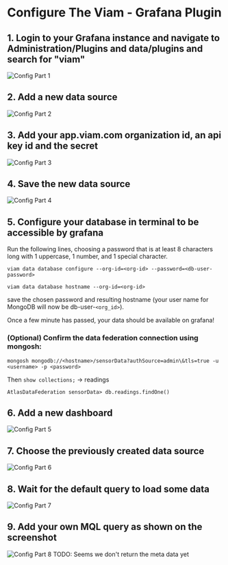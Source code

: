 # Configure The Viam - Grafana Plugin

## 1. Login to your Grafana instance and navigate to Administration/Plugins and data/plugins and search for "viam"
![Config Part 1](./images/plugin-config_1.png)

## 2. Add a new data source
![Config Part 2](./images/plugin-config_2.png)

## 3. Add your app.viam.com organization id, an api key id and the secret
![Config Part 3](./images/plugin-config_3.png)

## 4. Save the new data source
![Config Part 4](./images/plugin-config_4.png)

## 5. Configure your database in terminal to be accessible by grafana

Run the following lines, choosing a password that is at least 8 characters long with 1 uppercase, 1 number, and 1 special character.

`viam data database configure --org-id=<org-id> --password=<db-user-password>`

`viam data database hostname --org-id=<org-id>`

save the chosen password and resulting hostname (your user name for MongoDB will now be db-user-`<org_id>`).

Once a few minute has passed, your data should be available on grafana!


### (Optional) Confirm the data federation connection using mongosh:

`mongosh mongodb://<hostname>/sensorData?authSource=admin\&tls=true -u <username> -p <password>`

Then
`show collections;` -> readings

`AtlasDataFederation sensorData> db.readings.findOne()`


## 6. Add a new dashboard
![Config Part 5](./images/plugin-config_5.png)

## 7. Choose the previously created data source
![Config Part 6](./images/plugin-config_6.png)

## 8. Wait for the default query to load some data
![Config Part 7](./images/plugin-config_7.png)

## 9. Add your own MQL query as shown on the screenshot
![Config Part 8](./images/plugin-config_8.png)
TODO: Seems we don't return the meta data yet